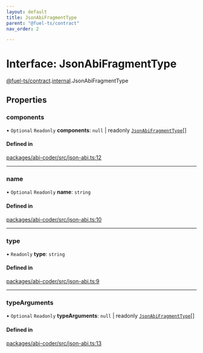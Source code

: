 ```yaml
---
layout: default
title: JsonAbiFragmentType
parent: "@fuel-ts/contract"
nav_order: 2

---
```


# Interface: JsonAbiFragmentType

[@fuel-ts/contract](../index.md).[internal](../namespaces/internal.md).JsonAbiFragmentType

## Properties

### components

• `Optional` `Readonly` **components**: ``null`` \| readonly [`JsonAbiFragmentType`](internal-JsonAbiFragmentType.md)[]

#### Defined in

[packages/abi-coder/src/json-abi.ts:12](https://github.com/FuelLabs/fuels-ts/blob/master/packages/abi-coder/src/json-abi.ts#L12)

___

### name

• `Optional` `Readonly` **name**: `string`

#### Defined in

[packages/abi-coder/src/json-abi.ts:10](https://github.com/FuelLabs/fuels-ts/blob/master/packages/abi-coder/src/json-abi.ts#L10)

___

### type

• `Readonly` **type**: `string`

#### Defined in

[packages/abi-coder/src/json-abi.ts:9](https://github.com/FuelLabs/fuels-ts/blob/master/packages/abi-coder/src/json-abi.ts#L9)

___

### typeArguments

• `Optional` `Readonly` **typeArguments**: ``null`` \| readonly [`JsonAbiFragmentType`](internal-JsonAbiFragmentType.md)[]

#### Defined in

[packages/abi-coder/src/json-abi.ts:13](https://github.com/FuelLabs/fuels-ts/blob/master/packages/abi-coder/src/json-abi.ts#L13)
